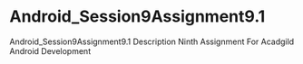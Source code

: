 # Android_Session9Assignment9.1
Android_Session9Assignment9.1 Description Ninth Assignment For Acadgild Android Development
